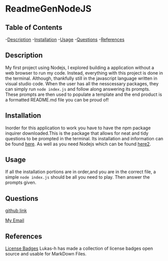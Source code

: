 # ReadmeGenNodeJS

## Table of Contents
-[Description](#description)
-[Installation](#installation)
-[Usage](#usage)
-[Questions](#questions)
-[References](#references)



## Description

My first project using Nodejs, I explored building a application without a web browser to run my code. Instead, everything with this project is done in the terminal. Although, thankfully still in the javascript language written in visual studio code. When the user has all the nesscessary packages, they can simply run `node index.js` and follow along answering its prompts. These prompts are then used to populate a template and the end product is a formatted README.md file you can be proud of!

## Installation 

Inorder for this application to work you have to have the npm package inquirer downloaded.This is the package that allows for neat and tidy questions to be prompted in the terminal. Its installation and information can be found [here](https://www.npmjs.com/package/inquirer/v/8.2.4). As well as you need Nodejs which can be found [here2](https://nodejs.org/en). 



## Usage 
If all the installation portions are in order,and you are in the correct file, a simple  `node index.js` should be all you need to play. Then answer the prompts given. 
## Questions 
[github  link](https://github.com/teelsam)


[My Email]( sjkteel@gmail.com)


## References
[License Badges](https://gist.github.com/lukas-h/2a5d00690736b4c3a7ba)
Lukas-h has made a collection of license badges open source and usable for MarkDown Files.